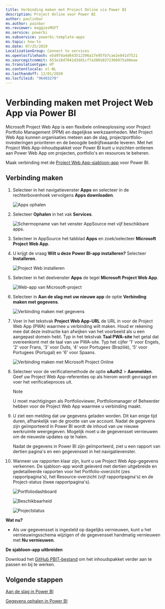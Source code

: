 ```yaml
---
title: Verbinding maken met Project Online via Power BI
description: Project Online voor Power BI
author: paulinbar
ms.author: painbar
ms.reviewer: maggiesMSFT
ms.service: powerbi
ms.subservice: powerbi-template-apps
ms.topic: how-to
ms.date: 07/25/2019
LocalizationGroup: Connect to services
ms.openlocfilehash: e5d97da4d643512396a17e95fb7cae2e841d7521
ms.sourcegitcommit: 653e18d7041d3dd1cf7a38010372366975a98eae
ms.translationtype: HT
ms.contentlocale: nl-NL
ms.lasthandoff: 12/01/2020
ms.locfileid: "96403278"
---
```

# <a name="connect-to-project-web-app-with-power-bi"></a>Verbinding maken met Project Web App via Power BI
Microsoft Project Web App is een flexibele onlineoplossing voor Project Portfolio Management (PPM) en dagelijkse werkzaamheden. Met Project Web App kunnen organisaties meteen aan de slag, projectportfolio-investeringen prioriteren en de beoogde bedrijfswaarde leveren. Met het Project Web App-inhoudspakket voor Power BI kunt u inzichten ontlenen aan Power Web App om projecten, portfolio's en resources te beheren.

Maak verbinding met de [Project Web App-sjabloon-app](https://appsource.microsoft.com/product/power-bi/pbi_msprojectonline.pbi-microsoftprojectwebapp) voor Power BI.

## <a name="how-to-connect"></a>Verbinding maken

1. Selecteer in het navigatievenster **Apps** en selecteer in de rechterbovenhoek vervolgens **Apps downloaden**.

    ![Apps ophalen](media/service-connect-to-project-online/GetApps.png)

2. Selecteer **Ophalen** in het vak **Services**.
   
   ![Schermopname van het venster AppSource met vijf beschikbare apps.](media/service-connect-to-project-online/AppSource.png)
3. Selecteer in AppSource het tabblad **Apps** en zoek/selecteer **Microsoft Project Web App**.
   
4. U krijgt de vraag **Wilt u deze Power BI-app installeren?** Selecteer **Installeren**. 

   ![Project Web installeren](media/service-connect-to-project-online/ProjectTile.png)
5. Selecteer in het deelvenster **Apps** de tegel **Microsoft Project Web App**. 
   
   ![Web-app van Microsoft-project](media/service-connect-to-project-online/getstarted.png)
6. Selecteer in **Aan de slag met uw nieuwe app** de optie **Verbinding maken met gegevens**.
   
   ![Verbinding maken met gegevens](media/service-connect-to-project-online/mproject.png)
7. Voer in het tekstvak **Project Web App-URL** de URL in voor de Project Web App (PWA) waarmee u verbinding wilt maken.  Houd er rekening mee dat deze instructie kan afwijken van het voorbeeld als u een aangepast domein hebt. Typ in het tekstvak **Taal PWA-site** het getal dat overeenkomt met de taal van uw PWA-site. Typ het cijfer '1' voor Engels, '2' voor Frans, '3' voor Duits, '4' voor Portugees (Brazilië), '5' voor Portugees (Portugal) en '6' voor Spaans. 
   
   ![Verbinding maken met Microsoft Project Online](media/service-connect-to-project-online/params.png)
8. Selecteer voor de verificatiemethode de optie **oAuth2** \>  **Aanmelden**. Geef uw Project Web App-referenties op als hierom wordt gevraagd en voer het verificatieproces uit.

    > [!NOTE]
    > U moet machtigingen als Portfolioviewer, Portfoliomanager of Beheerder hebben voor de Project Web App waarmee u verbinding maakt.

9. U ziet een melding dat uw gegevens geladen worden. Dit kan enige tijd duren, afhankelijk van de grootte van uw account. Nadat de gegevens zijn geïmporteerd in Power BI wordt de inhoud van uw nieuwe werkruimte weergegeven. Mogelijk moet u de gegevensset vernieuwen om de nieuwste updates op te halen. 

    Nadat de gegevens in Power BI zijn geïmporteerd, ziet u een rapport van dertien pagina's en een gegevensset in het navigatievenster. 

10. Wanneer uw rapporten klaar zijn, kunt u uw Project Web App-gegevens verkennen. De sjabloon-app wordt geleverd met dertien uitgebreide en gedetailleerde rapporten voor het Portfolio-overzicht (zes rapportpagina's), het Resource-overzicht (vijf rapportpagina's) en de Project-status (twee rapportpagina's). 

    ![Portfoliodashboard](media/service-connect-to-project-online/report1.png)
   
    ![Beschikbaarheid](media/service-connect-to-project-online/report3.png)
   
    ![Projectstatus](media/service-connect-to-project-online/report2.png)

**Wat nu?**

* Als uw gegevensset is ingesteld op dagelijks vernieuwen, kunt u het vernieuwingsschema wijzigen of de gegevensset handmatig vernieuwen met **Nu vernieuwen**.

**De sjabloon-app uitbreiden**

Download het [GitHub PBIT-bestand](https://github.com/OfficeDev/Project-Power-BI-Content-Packs) om het inhoudspakket verder aan te passen en bij te werken.

## <a name="next-steps"></a>Volgende stappen
[Aan de slag in Power BI](../fundamentals/service-get-started.md)

[Gegevens ophalen in Power BI](service-get-data.md)
